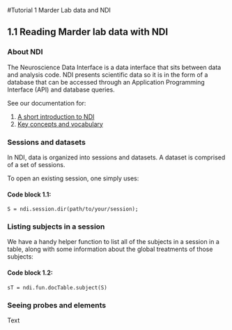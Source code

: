 #Tutorial 1 Marder Lab data and NDI

## 1.1 Reading Marder lab data with NDI

### About NDI

The Neuroscience Data Interface is a data interface that sits between data and analysis code. NDI presents scientific data so it is in the form of a database that can be accessed through an Application Programming Interface (API) and database queries.

See our documentation for:

1. [A short introduction to NDI](https://vh-lab.github.io/NDI-matlab/NDI-matlab/tutorials/ndimodel/1_intro/)
2. [Key concepts and vocabulary](https://vh-lab.github.io/NDI-matlab/NDI-matlab/tutorials/ndimodel/2_ndimodel_vocabulary/)

### Sessions and datasets

In NDI, data is organized into sessions and datasets. A dataset is comprised of a set of sessions. 

To open an existing session, one simply uses:

#### Code block 1.1:

```[matlab]
S = ndi.session.dir(path/to/your/session);
```

### Listing subjects in a session

We have a handy helper function to list all of the subjects in a session in a table, along with some information about the global treatments of those subjects:

#### Code block 1.2:
```[matlab]
sT = ndi.fun.docTable.subject(S)
```

### Seeing probes and elements

Text

